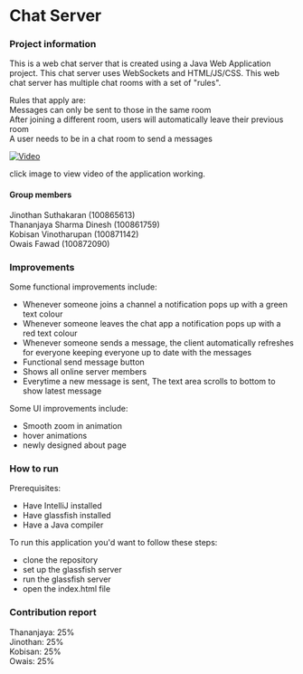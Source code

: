 # Chat Server

### Project information
This is a web chat server that is created using a Java Web Application project. This chat server uses WebSockets and HTML/JS/CSS. This web chat server has multiple chat rooms with a set of "rules".

Rules that apply are:\
Messages can only be sent to those in the same room\
After joining a different room, users will automatically leave their previous room\
A user needs to be in a chat room to send a messages

[![Video](https://img.youtube.com/vi/_FSdAlvaHtM/0.jpg)](https://youtu.be/_FSdAlvaHtM)

click image to view video of the application working.

#### Group members
Jinothan Suthakaran (100865613)\
Thananjaya Sharma Dinesh (100861759)\
Kobisan Vinotharupan (100871142)\
Owais Fawad (100872090)

### Improvements
Some functional improvements include:
- Whenever someone joins a channel a notification pops up with a green text colour
- Whenever someone leaves the chat app a notification pops up with a red text colour
- Whenever someone sends a message, the client automatically refreshes for everyone keeping everyone up to date with the messages
- Functional send message button
- Shows all online server members
- Everytime a new message is sent, The text area scrolls to bottom to show latest message



Some UI improvements include:
- Smooth zoom in animation
- hover animations
- newly designed about page

### How to run
Prerequisites:
- Have IntelliJ installed
- Have glassfish installed
- Have a Java compiler

To run this application you'd want to follow these steps:
- clone the repository
- set up the glassfish server
- run the glassfish server
- open the index.html file



### Contribution report
Thananjaya: 25%\
Jinothan: 25%\
Kobisan: 25%\
Owais: 25%


